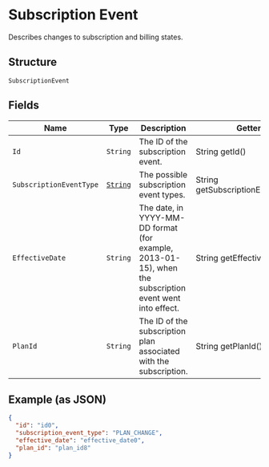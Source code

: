 
# Subscription Event

Describes changes to subscription and billing states.

## Structure

`SubscriptionEvent`

## Fields

| Name | Type | Description | Getter |
|  --- | --- | --- | --- |
| `Id` | `String` | The ID of the subscription event. | String getId() |
| `SubscriptionEventType` | [`String`](/doc/models/subscription-event-subscription-event-type.md) | The possible subscription event types. | String getSubscriptionEventType() |
| `EffectiveDate` | `String` | The date, in YYYY-MM-DD format (for<br>example, 2013-01-15), when the subscription event went into effect. | String getEffectiveDate() |
| `PlanId` | `String` | The ID of the subscription plan associated with the subscription. | String getPlanId() |

## Example (as JSON)

```json
{
  "id": "id0",
  "subscription_event_type": "PLAN_CHANGE",
  "effective_date": "effective_date0",
  "plan_id": "plan_id8"
}
```

